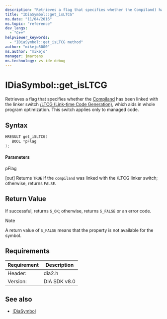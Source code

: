 ```yaml
---
description: "Retrieves a flag that specifies whether the Compiland) has been linked with the linker switch /LTCG (Link-time Code Generation)(/cpp/build/reference/ltcg-link-time-code-generation), which aids in whole program optimization."
title: "IDiaSymbol::get_isLTCG"
ms.date: "11/04/2016"
ms.topic: "reference"
dev_langs:
  - "C++"
helpviewer_keywords:
  - "IDiaSymbol::get_isLTCG method"
author: "mikejo5000"
ms.author: "mikejo"
manager: jmartens
ms.technology: vs-ide-debug
---
```

# IDiaSymbol::get_isLTCG

Retrieves a flag that specifies whether the [Compiland](../../debugger/debug-interface-access/compiland.md) has been linked with the linker switch [/LTCG (Link-time Code Generation)](/cpp/build/reference/ltcg-link-time-code-generation), which aids in whole program optimization. This switch applies only to managed code.

## Syntax

```C++
HRESULT get_iSLTCG(
   BOOL *pFlag
);
```

#### Parameters
 pFlag

[out] Returns `TRUE` if the `compiland` was linked with the /LTCG linker switch; otherwise, returns `FALSE`.

## Return Value
 If successful, returns `S_OK`; otherwise, returns `S_FALSE` or an error code.

> [!NOTE]
> A return value of `S_FALSE` means that the property is not available for the symbol.

## Requirements

|Requirement|Description|
|-----------------|-----------------|
|Header:|dia2.h|
|Version:|DIA SDK v8.0|

## See also
- [IDiaSymbol](../../debugger/debug-interface-access/idiasymbol.md)
